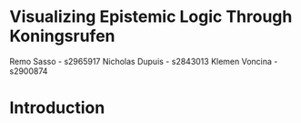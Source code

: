 # Visualizing Epistemic Logic Through Koningsrufen
Remo Sasso - s2965917
Nicholas Dupuis - s2843013
Klemen Voncina - s2900874

# Introduction
